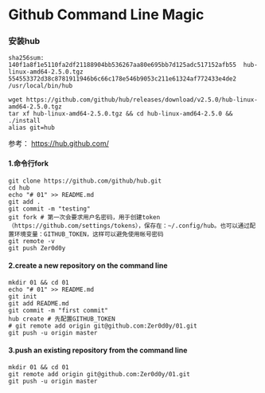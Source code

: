 # Github Command Line Magic

### 安装hub
```
sha256sum:
140f1a8f1e5110fa2df21188904bb536267aa80e695bb7d125adc517152afb55  hub-linux-amd64-2.5.0.tgz
554553372d38c8781911946b6c66c178e546b9053c211e61324af772433e4de2  /usr/local/bin/hub
```
```
wget https://github.com/github/hub/releases/download/v2.5.0/hub-linux-amd64-2.5.0.tgz
tar xf hub-linux-amd64-2.5.0.tgz && cd hub-linux-amd64-2.5.0 && ./install
alias git=hub
```
参考：
https://hub.github.com/

#### 1.命令行fork
```
git clone https://github.com/github/hub.git
cd hub
echo "# 01" >> README.md
git add .
git commit -m "testing"
git fork # 第一次会要求用户名密码，用于创建token（https://github.com/settings/tokens），保存在：~/.config/hub。也可以通过配置环境变量：GITHUB_TOKEN，这样可以避免使用帐号密码
git remote -v
git push Zer0d0y
```

#### 2.create a new repository on the command line
```
mkdir 01 && cd 01
echo "# 01" >> README.md
git init
git add README.md
git commit -m "first commit"
hub create # 先配置GITHUB_TOKEN
# git remote add origin git@github.com:Zer0d0y/01.git
git push -u origin master
```

#### 3.push an existing repository from the command line
```
mkdir 01 && cd 01
git remote add origin git@github.com:Zer0d0y/01.git
git push -u origin master
```
